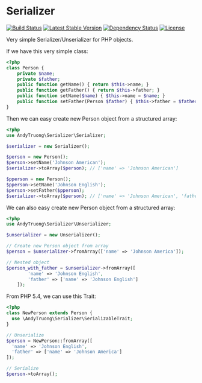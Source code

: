 Serializer
======

[![Build Status](https://api.travis-ci.org/andytruong/serializer.svg?branch=v0.1)](https://travis-ci.org/andytruong/serializer) [![Latest Stable Version](https://poser.pugx.org/andytruong/serializer/v/stable.png)](https://packagist.org/packages/andytruong/serializer) [![Dependency Status](https://www.versioneye.com/php/andytruong:serializer/2.3.0/badge.svg)](https://www.versioneye.com/php/andytruong:serializer/2.3.0) [![License](https://poser.pugx.org/andytruong/serializer/license.png)](https://packagist.org/packages/andytruong/serializer)

Very simple Serializer/Unserializer for PHP objects.

If we have this very simple class:

```php
<?php
class Person {
    private $name;
    private $father;
    public function getName() { return $this->name; }
    public function getFather() { return $this->father; }
    public function setName($name) { $this->name = $name; }
    public function setFather(Person $father) { $this->father = $father; }
}
```

Then we can easy create new Person object from a structured array:

```php
<?php
use AndyTruong\Serializer\Serializer;

$serializer = new Serializer();

$person = new Person();
$person->setName('Johnson American');
$serializer->toArray($person); // ['name' => 'Johnson American']

$pperson = new Person();
$pperson->setName('Johnson English');
$person->setFather($pperson);
$serializer->toArray($person); // ['name' => 'Johnson American', 'father' => ['name' => 'Johnson English']]
```

We can also easy create new Person object from a structured array:

```php
<?php
use AndyTruong\Serializer\Unserializer;

$unserializer = new Unserializer();

// Create new Person object from array
$person = $unserializer->fromArray(['name' => 'Johnson America']);

// Nested object
$person_with_father = $unserializer->fromArray([
        'name' => 'Johnson English',
        'father' => ['name' => 'Johnson English']
    ]);
```

From PHP 5.4, we can use this Trait:

```php
<?php
class NewPerson extends Person {
  use \AndyTruong\Serializer\SerializableTrait;
}

// Unserialize
$person = NewPerson::fromArray([
  'name' => 'Johnson English',
  'father' => ['name' => 'Johnson America']
]);

// Serialize
$person->toArray();
```
